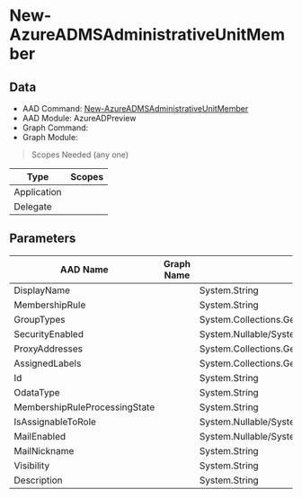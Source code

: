# New-AzureADMSAdministrativeUnitMember

> 

## Data

+ AAD Command: [New-AzureADMSAdministrativeUnitMember](https://docs.microsoft.com/en-us/powershell/module/AzureADPreview/New-AzureADMSAdministrativeUnitMember)
+ AAD Module: AzureADPreview
+ Graph Command: [](https://docs.microsoft.com/en-us/powershell/module//)
+ Graph Module: 

> Scopes Needed (any one)

|Type|Scopes|
|---|---|
|Application||
|Delegate||

## Parameters

|AAD Name|Graph Name|AAD Type|Graph Type|Infos|
|---|---|---|---|---|
|DisplayName||System.String|||
|MembershipRule||System.String|||
|GroupTypes||System.Collections.Generic.List/System.String|||
|SecurityEnabled||System.Nullable/System.Boolean|||
|ProxyAddresses||System.Collections.Generic.List/System.String|||
|AssignedLabels||System.Collections.Generic.List/Microsoft.Open.MSGraph.Model.AssignedLabel|||
|Id||System.String|||
|OdataType||System.String|||
|MembershipRuleProcessingState||System.String|||
|IsAssignableToRole||System.Nullable/System.Boolean|||
|MailEnabled||System.Nullable/System.Boolean|||
|MailNickname||System.String|||
|Visibility||System.String|||
|Description||System.String|||

